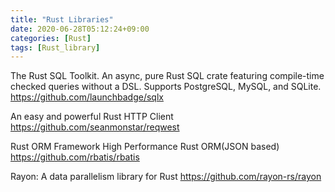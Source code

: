 ```yaml
---
title: "Rust Libraries"
date: 2020-06-28T05:12:24+09:00
categories: [Rust]
tags: [Rust_library]
---
```


The Rust SQL Toolkit. An async, pure Rust SQL crate featuring compile-time checked queries without a DSL. Supports PostgreSQL, MySQL, and SQLite.
 https://github.com/launchbadge/sqlx

An easy and powerful Rust HTTP Client
 https://github.com/seanmonstar/reqwest

Rust ORM Framework High Performance Rust ORM(JSON based)
 https://github.com/rbatis/rbatis

Rayon: A data parallelism library for Rust
 https://github.com/rayon-rs/rayon